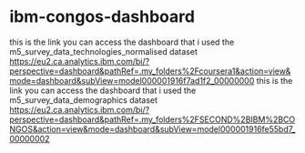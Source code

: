 # ibm-congos-dashboard
this is the link you can access the dashboard that i used the m5_survey_data_technologies_normalised dataset https://eu2.ca.analytics.ibm.com/bi/?perspective=dashboard&pathRef=.my_folders%2Fcoursera1&action=view&mode=dashboard&subView=model000001916f7ad1f2_00000000
this is the link you can access the dashboard that i used the m5_survey_data_demographics dataset https://eu2.ca.analytics.ibm.com/bi/?perspective=dashboard&pathRef=.my_folders%2FSECOND%2BIBM%2BCONGOS&action=view&mode=dashboard&subView=model000001916fe55bd7_00000002
